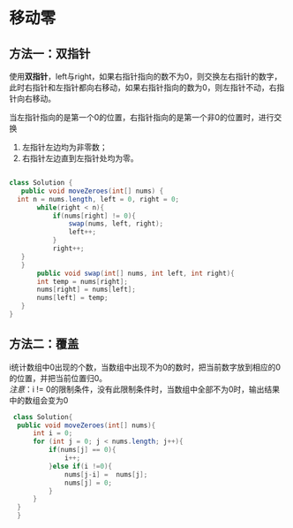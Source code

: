 # 移动零
## 方法一：双指针
使用**双指针**，left与right，如果右指针指向的数不为0，则交换左右指针的数字，此时右指针和左指针都向右移动，如果右指针指向的数为0，则左指针不动，右指针向右移动。

当左指针指向的是第一个0的位置，右指针指向的是第一个非0的位置时，进行交换

1. 左指针左边均为非零数；
2. 右指针左边直到左指针处均为零。

 ```java

class Solution {
    public void moveZeroes(int[] nums) {
   int n = nums.length, left = 0, right = 0;
        while(right < n){
            if(nums[right] != 0){
                swap(nums, left, right);
                left++;
            }
            right++;
    }
    }
        public void swap(int[] nums, int left, int right){
        int temp = nums[right];
        nums[right] = nums[left];
        nums[left] = temp;
    }
}
```

## 方法二：覆盖
i统计数组中0出现的个数，当数组中出现不为0的数时，把当前数字放到相应的0的位置，并把当前位置归0。  
*注意*：i != 0的限制条件，没有此限制条件时，当数组中全部不为0时，输出结果中的数组会变为0

``` java
 class Solution{
  public void moveZeroes(int[] nums){
      int i = 0;
      for (int j = 0; j < nums.length; j++){
          if(nums[j] == 0){
              i++;
          }else if(i !=0){
              nums[j-i] =  nums[j];
              nums[j] = 0;
          }
      }
  }
  }
```

